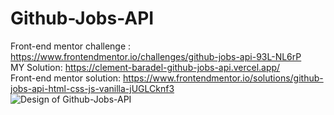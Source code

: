 # Github-Jobs-API

Front-end mentor challenge : https://www.frontendmentor.io/challenges/github-jobs-api-93L-NL6rP  
MY Solution: https://clement-baradel-github-jobs-api.vercel.app/  
Front-end mentor solution: https://www.frontendmentor.io/solutions/github-jobs-api-html-css-js-vanilla-jUGLCknf3  
![Design of Github-Jobs-API](https://res.cloudinary.com/dz209s6jk/image/upload/v1601561922/Challenges/ksdxz52t36hygz0l62bw.jpg)
